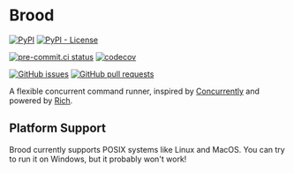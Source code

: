# Brood

[![PyPI](https://img.shields.io/pypi/v/brood)](https://pypi.org/project/brood/)
[![PyPI - License](https://img.shields.io/pypi/l/brood)](https://pypi.org/project/brood/)

[![pre-commit.ci status](https://results.pre-commit.ci/badge/github/JoshKarpel/brood/main.svg)](https://results.pre-commit.ci/latest/github/JoshKarpel/brood/main)
[![codecov](https://codecov.io/gh/JoshKarpel/brood/branch/main/graph/badge.svg?token=2sjP4V0AfY)](https://codecov.io/gh/JoshKarpel/brood)

[![GitHub issues](https://img.shields.io/github/issues/JoshKarpel/brood)](https://github.com/JoshKarpel/brood/issues)
[![GitHub pull requests](https://img.shields.io/github/issues-pr/JoshKarpel/brood)](https://github.com/JoshKarpel/brood/pulls)

A flexible concurrent command runner,
inspired by [Concurrently](https://github.com/open-cli-tools/concurrently) and powered by [Rich](https://github.com/willmcgugan/rich).


## Platform Support

Brood currently supports POSIX systems like Linux and MacOS.
You can try to run it on Windows, but it probably won't work!
